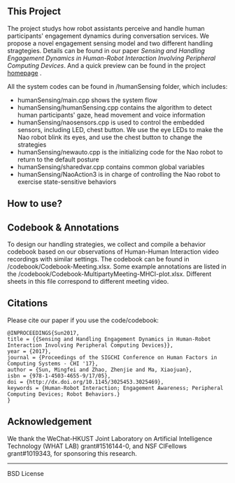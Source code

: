 ## This Project
The project studys how robot assistants perceive and handle human participants' engagement dynamics during conversation services. We propose a novel engagement sensing model and two different handling stragtegies. Details can be found in our paper *Sensing and Handling Engagement Dynamics in Human-Robot Interaction Involving Peripheral Computing Devices*. And a quick preview can be found in the project [homepage](https://hcihkust.github.io/EngageDynamics/) .

All the system codes can be found in /humanSensing folder, which includes:

* humanSensing/main.cpp shows the system flow
* humanSensing/humanSensing.cpp contains the algorithm to detect human participants' gaze, head movement and voice information
* humanSensing/naosensors.cpp is used to control the embedded sensors, including LED, chest button. We use the eye LEDs to make the Nao robot blink its eyes, and use the chest button to change the strategies
* humanSensing/newauto.cpp is the initializing code for the Nao robot to return to the default posture
* humanSensing/sharedvar.cpp contains common global variables
* humanSensing/NaoAction3 is in charge of controlling the Nao robot to exercise state-sensitive behaviors

## How to use?

## Codebook & Annotations
To design our handling strategies, we collect and compile a behavior codebook based on our observations of Human-Human Interaction video recordings with similar settings. The codebook can be found in /codebook/Codebook-Meeting.xlsx. Some example annotations are listed in the /codebook/Codebook-MultipartyMeeting-MHCI-plot.xlsx. Different sheets in this file correspond to different meeting video.  

## Citations
Please cite our paper if you use the code/codebook:

~~~~
@INPROCEEDINGS{Sun2017,
title = {{Sensing and Handling Engagement Dynamics in Human-Robot Interaction Involving Peripheral Computing Devices}},
year = {2017},
journal = {Proceedings of the SIGCHI Conference on Human Factors in Computing Systems - CHI '17},
author = {Sun, Mingfei and Zhao, Zhenjie and Ma, Xiaojuan},
isbn = {978-1-4503-4655-9/17/05},
doi = {http://dx.doi.org/10.1145/3025453.3025469},
keywords = {Human-Robot Interaction; Engagement Awareness; Peripheral Computing Devices; Robot Behaviors.}
}
~~~~


##  Acknowledgement
We thank the WeChat-HKUST Joint Laboratory on Artificial Intelligence Technology (WHAT LAB) grant#1516144-0, and NSF CIFellows grant#1019343, for sponsoring this research.

-------------------------------

BSD License
